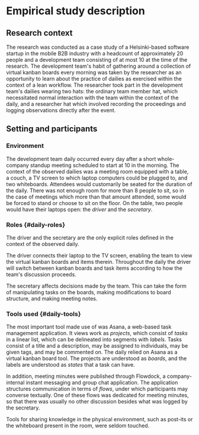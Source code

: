 
# Empirical study description

## Research context

The research was conducted as a case study of a Helsinki-based software startup in the mobile B2B industry with a headcount of approximately 20 people and a development team consisting of at most 10 at the time of the research. The development team's habit of gathering around a collection of virtual kanban boards every morning was taken by the researcher as an opportunity to learn about the practice of dailies as exercised within the context of a lean workflow. The researcher took part in the development team's dailies wearing two hats: the ordinary team member hat, which necessitated normal interaction with the team within the context of the daily, and a researcher hat which involved recording the proceedings and logging observations directly after the event.

## Setting and participants

### Environment

The development team daily occurred every day after a short whole-company standup meeting scheduled to start at 10 in the morning. The context of the observed dailies was a meeting room equipped with a table, a couch, a TV screen to which laptop computers could be plugged to, and two whiteboards. Attendees would customarily be seated for the duration of the daily. There was not enough room for more than 8 people to sit, so in the case of meetings which more than that amount attended, some would be forced to stand or choose to sit on the floor. On the table, two people would have their laptops open: the *driver* and the *secretary*.

### Roles {#daily-roles}

The driver and the secretary are the only explicit roles defined in the context of the observed daily.

The driver connects their laptop to the TV screen, enabling the team to view the virtual kanban boards and items therein. Throughout the daily the driver will switch between kanban boards and task items according to how the team's discussion proceeds.

The secretary affects decisions made by the team. This can take the form of manipulating tasks on the boards, making modifications to board structure, and making meeting notes.

### Tools used {#daily-tools}

The most important tool made use of was Asana, a web-based task management application. It views work as *projects*, which consist of *tasks* in a linear list, which can be delineated into segments with *labels*. Tasks consist of a title and a description, may be assigned to individuals, may be given tags, and may be commented on. The daily relied on Asana as a virtual kanban board tool. The projects are understood as *boards*, and the labels are understood as *states* that a task can have.

In addition, meeting minutes were published through Flowdock, a company-internal instant messaging and group chat application. The application structures communication in terms of *flows*, under which participants may converse textually. One of these flows was dedicated for meeting minutes, so that there was usually no other discussion besides what was logged by the secretary.

Tools for sharing knowledge in the physical environment, such as post-its or the whiteboard present in the room, were seldom touched.
